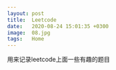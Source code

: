 ```yaml
---
layout: post
title:  Leetcode
date:   2020-08-24 15:01:35 +0300
image:  08.jpg
tags:   Home
---
```


用来记录leetcode上面一些有趣的题目